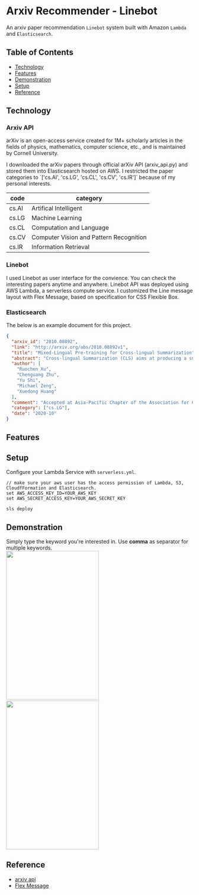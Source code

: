 # Arxiv Recommender - Linebot

An arxiv paper recommendation `Linebot` system built with Amazon `Lambda` and `Elasticsearch`.

## Table of Contents

- [Technology](#technology)
- [Features](#features)
- [Demonstration](#demonstration)
- [Setup](#setup)
- [Reference](#reference)

## Technology

### Arxiv API

<p>
  arXiv is an open-access service created for 1M+ scholarly articles in the fields of physics, mathematics, computer science, etc., and is maintained by Cornell University. 
</p>
<p>
  I downloaded the arXiv papers through official arXiv API (arxiv_api.py) and stored them into Elasticsearch hosted on AWS. I restricted the paper categories to `['cs.AI', 'cs.LG', 'cs.CL', 'cs.CV', 'cs.IR']` because of my personal interests.
<p>

| code         | category                                |
| ------------ | --------------------------------------- |
| cs</span>.AI | Artifical Intelligent                   |
| cs</span>.LG | Machine Learning                        |
| cs</span>.CL | Computation and Language                |
| cs</span>.CV | Computer Vision and Pattern Recognition |
| cs</span>.IR | Information Retrieval                   |

### Linebot

<p>
  I used Linebot as user interface for the convience. You can check the interesting papers anytime and anywhere. Linebot API was deployed using AWS Lambda, a serverless compute service. I customized the Line message layout with Flex Message, based on specification for CSS Flexible Box.
</p>

### Elasticsearch

<!-- <p>
  Elasticsearch is a distributed, RESTful search and analytics engine. I
</p> -->
<p>
  The below is an example document for this project.
</p>

```json
{
  "arxiv_id": "2010.08892",
  "link": "http://arxiv.org/abs/2010.08892v1",
  "title": "Mixed-Lingual Pre-training for Cross-lingual Summarization",
  "abstract": "Cross-lingual Summarization (CLS) aims at producing a summary in the target language for an article in the source language ...",
  "author": [
    "Ruochen Xu",
    "Chenguang Zhu",
    "Yu Shi",
    "Michael Zeng",
    "Xuedong Huang"
  ],
  "comment": "Accepted at Asia-Pacific Chapter of the Association for Computational Linguistics (AACL) 2020",
  "category": ["cs.LG"],
  "date": "2020-10"
}
```

## Features

## Setup

Configure your Lambda Service with `serverless.yml`.

```
// make sure your aws user has the access permission of Lambda, S3, CloudfFormation and Elasticsearch.
set AWS_ACCESS_KEY_ID=YOUR_AWS_KEY
set AWS_SECRET_ACCESS_KEY=YOUR_AWS_SECRET_KEY

sls deploy
```

## Demonstration

Simply type the keyword you're interested in. Use **comma** as separator for multiple keywords. \
<img src="https://i.imgur.com/L3EveHS.gif" width="250" height="400" /> &emsp;&emsp;&emsp;&emsp;
<img src="https://i.imgur.com/5bsMmL7.gif" width="250" height="400" />

## Reference

- [arxiv api](#https://arxiv.org/help/api/user-manual)
- [Flex Message](#https://developers.line.biz/en/docs/messaging-api/using-flex-messages/)
